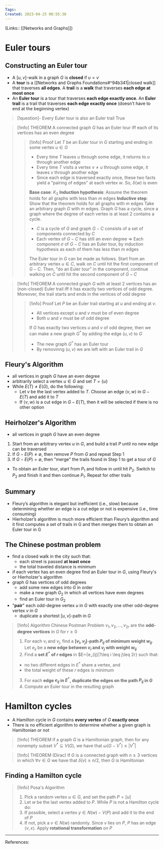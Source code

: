 ```yaml
---
Tags: 
Created: 2023-04-25 00:55:30
---
```

(Links:: [[Networks and Graphs]])
# Euler tours
## Constructing an Euler tour
- A $[u,v]$-walk in a graph $G$ is **closed** if $u=v$
- A **tour** is a [[Networks and Graphs Foundations#^94b341|closed walk]] that traverses **all edges**. A **trail** is a **walk** that traverses **each edge at most once**
- An **Euler tour** is a tour that traverses **each edge exactly once**. An **Euler trail** is a trail that traverses **each edge exactly once** (doesn't have to end at the beginning vertex)

> [!question]- Every Euler tour is also an Euler trail
> True

> [!info] THEOREM
> A connected graph $G$ has an Euler tour iff each of its vertices has an even degree
> > [!info] Proof
> > Let $T$ be an Euler tour in $G$ starting and ending in some vertex $u\in G$
> > - Every time $T$ leaves $u$ through some edge, it returns to $u$ through another edge
> > - Every time $T$ visits a vertex $v\neq u$ through some edge, it leaves $v$ through another edge
> > - Since each edge is traversed exactly once, these two facts yield a "pairing of edges" at each vertex $w$. So, $\delta(w)$ is even
> >   
> > **Base case**: $K_3$
> > **Induction hypothesis**: Assume the theorem holds for all graphs with less than $m$ edges
> > **Inductive step**: Show that the theorem holds for all graphs with $m$ edges
> > Take an arbitrary graph $G$ with $m$ edges. Graph $G$ has a cycle, since a graph where the degree of each vertex is at least 2 contains a cycle.
> > - $C$ is a cycle of $G$ and graph $G-C$ consists of a set of components connected by $C$
> > - Each vertex of $G-C$ has still an even degree 
> >   => Each component $\sigma$ of $G-C$ has an Euler tour, by induction hypothesis as each of them has less than $m$ edges
> > 
> > The Euler tour in $G$ can be made as follows. Start from an arbitrary vertex $u\in C$, walk on $C$ until hit the first component of $G-C$. Then, "do an Euler tour" in the component, continue walking on $C$ until hit the second component of $G-C$

> [!info] THEOREM
> A connected graph $G$ with at least 2 vertices has an (non-closed) Euler trail iff it has exactly two vertices of odd degree. Moreover, the trail starts and ends in the vertices of odd degree
> > [!info] Proof
> > Let $P$ be an Euler trail starting at $u$ and ending at $v$. 
> > - All vertices except $u$ and $v$ must be of even degree
> > - Both $u$ and $v$ must be of odd degree
> > 
> > If $G$ has exactly two vertices $u$ and $v$ of odd degree, then we can make a new graph $G^*$ by adding the edge $(u,v)$ to $G$
> > - The new graph $G^*$ has an Euler tour
> > - By removinng $(u,v)$ we are left with an Euler trail in $G$


## Fleury's Algorithm
- all vertices in graph $G$ have an even degree
- arbitrarily select a vertex $u \in G$ and set $T=\{u\}$
- While $E(T)\neq E(G)$, do the following:
	- Let $v$ be the last vertex added to $T$. Choose an edge $\langle v,w\rangle$ in $G-E(T)$ and add it to $T$
	- If $\langle v,w\rangle$ is a cut edge in $G-E(T)$, then it will be selected if there is no other option
## Heirholzer's Algorithm
- all vertices in graph $G$ have an even degree
1. Start from an arbitrary vertex $u$ in $G$, and build a trail $P$ until no new edge can be traversed
2. If $G-E(P)\neq \emptyset$, then remove $P$ from $G$ and repeat Step 1
3. If $G-E(P)=\emptyset$, then "merge" the trails found in Step 1 to get a tour of $G$
- To obtain an Euler tour, start from $P_1$ and follow in until hit $P_2$. Switch to $P_2$ and finish it and then continue $P_1$. Repeat for other trails
## Summary
- Fleury’s algorithm is elegant but inefficient (i.e., slow) because determining whether an edge is a cut edge or not is expensive (i.e., time consuming)
- Hierholzer’s algorithm is much more efficient than Fleury’s algorithm and it first computes a set of trails in G and then merges them to obtain an Euler tour in G
## The Chinese postman problem
- find a closed walk in the city such that:
	- each street is passed **at least once**
	- the total traveled distance is minimum
- if each vertex has an even degree find an Euler tour in $G$, using Fleury's or Hierholzer's algorithm
- graph $G$ has vertices of odd degrees
	- add some new edges into $G$ in order
	- make a new graph $G_2$ in which all vertices have even degrees
	- find an Euler tour in $G_2$
- "**pair**" each odd-degree vertex $u$ in $G$ with exactly one other odd-degree vertex $v$ in $G$
	- duplicate a shortest $[u,v]$-path in $G$

> [!info] Algorithm Chinese Postman Problem
> $v_1,v_2,...,v_{2r}$ are the **odd-degree vertices** in $G$ for $r \geq 0$
> 1. For each $v_i$ and $v_j$, find a **$[v_i,v_j]$-path $P_{ij}$ of minimum weight $w_{ij}$**. Let $e_{ij}$ be a **new edge between $v_i$ and $v_j$ with weight $w_{ij}$**
> 2. Find a **set $E^*$ of $r$ edges** in $E=\{e_{ij}|1\leq i \leq j\leq 2r\} such that:
> 	- no two different edges in $E^*$ share a vertex, and
> 	- the total weight of these $r$ edges is minimum
> 3. For each **edge $e_{ij}$ in $E^*$, duplicate the edges on the path $P_{ij}$ in $G$**
> 4. Compute an Euler tour in the resulting graph
# Hamilton cycles
- A Hamilton cycle in $G$ contains **every vertex** of $G$ **exactly once**
- There is no efficient algorithm to determine whether a given graph is Hamiltonian or not

> [!info] THEOREM
> If a graph $G$ is a Hamiltonian graph, then for any nonempty subset $V^*\subseteq V(G)$, we have that $\omega(G-V^*)\leq|V^*|$

> [!info] THEOREM (Dirac)
> If $G$ is a connected graph with $n\geq 3$ vertices in which $\forall v\in G$ we have that $\delta(v)\geq n/2$, then $G$ is Hamiltonian

## Finding a Hamilton cycle
> [!info] Posa's Algorithm
> 1. Pick a random vertex $u\in G$, and set the path $P=[u]$
> 2. Let $w$ be the last vertex added to $P$. While $P$ is not a Hamilton cycle do:
> 	1. If possible, select a vertex $y\in N(w)-V(P)$ and add it to the end of $P$
> 	2. If not, pick a $v\in N(w)$ randomly. Since $v$ lies on $P$, $P$ has an edge $\langle v,x\rangle$. Apply **rotational transformation** on $P$

---
References: